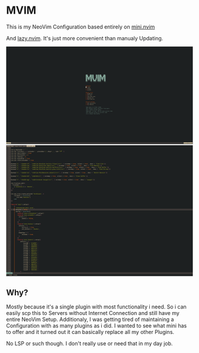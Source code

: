 # MVIM

This is my NeoVim Configuration based entirely on [mini.nvim](https://github.com/echasnovski/mini.nvim)

And [lazy.nvim](https://github.com/folke/lazy.nvim). It's just more convenient than manualy Updating.

![Dashboard](screenshot_dashboard.png)
![Code](screenshot.png)

## Why?
Mostly because it's a single plugin with most functionality i need. So i can easily scp this to Servers without Internet Connection and still have my entire NeoVim Setup.
Additionaly, I was getting tired of maintaining a Configuration with as many plugins as i did. I wanted to see what mini has to offer and it turned out it can basically replace all my other Plugins.

No LSP or such though. I don't really use or need that in my day job.
